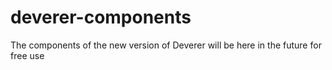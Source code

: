 # deverer-components

The components of the new version of Deverer will be here in the future for free use
